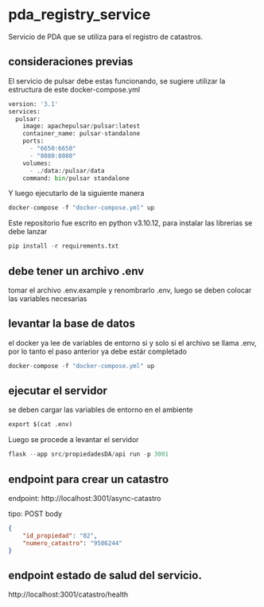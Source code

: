 # pda_registry_service
Servicio de PDA que se utiliza para el registro de catastros.

## consideraciones previas

El servicio de pulsar debe estas funcionando, se sugiere utilizar la estructura de este docker-compose.yml
```python
version: '3.1'
services:
  pulsar:
    image: apachepulsar/pulsar:latest
    container_name: pulsar-standalone
    ports:
      - "6650:6650"
      - "8080:8080"
    volumes:
      - ./data:/pulsar/data
    command: bin/pulsar standalone
```

Y luego ejecutarlo de la siguiente manera
```python
docker-compose -f "docker-compose.yml" up
```

Este repositorio fue escrito en python v3.10.12, para instalar las librerias se debe lanzar
```python
pip install -r requirements.txt
```

## debe tener un archivo .env
tomar el archivo .env.example y renombrarlo .env, luego se deben colocar las variables necesarias

## levantar la base de datos
el docker ya lee de variables de entorno si y solo si el archivo se llama .env, por lo tanto el paso anterior ya debe estár completado
```python
docker-compose -f "docker-compose.yml" up
```

## ejecutar el servidor
se deben cargar las variables de entorno en el ambiente
```python
export $(cat .env)
```
Luego se procede a levantar el servidor
```python
flask --app src/propiedadesDA/api run -p 3001
```

## endpoint para crear un catastro

endpoint: http://localhost:3001/async-catastro

tipo: POST
body
```json
{
    "id_propiedad": "02",
    "numero_catastro": "9586244"
}
```

## endpoint estado de salud del servicio.
http://localhost:3001/catastro/health
